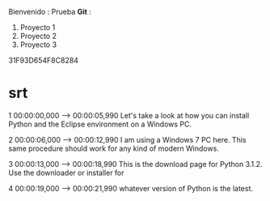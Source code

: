 Bienvenido : Prueba **Git** :

1. Proyecto 1
1. Proyecto 2
1. Proyecto 3 


31F93D654F8C8284

srt
===
1
00:00:00,000 --> 00:00:05,990
Let's take a look at how you can install Python and the Eclipse environment on a Windows PC.

2
00:00:06,000 --> 00:00:12,990
I am using a Windows 7 PC here. This same procedure should work for any kind of modern Windows.

3
00:00:13,000 --> 00:00:18,990
This is the download page for Python 3.1.2. Use the downloader or installer for

4
00:00:19,000 --> 00:00:21,990
whatever version of Python is the latest.

